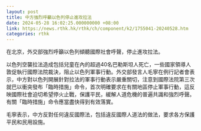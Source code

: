 ```yaml
---
layout: post
title: 中方強烈呼籲以色列停止進攻拉法
date: 2024-05-28 16:02:25.000000000 +08:00
link: https://news.rthk.hk/rthk/ch/component/k2/1755041-20240528.htm
categories: rthk
---
```


在北京，外交部強烈呼籲以色列傾聽國際社會呼聲，停止進攻拉法。

以色列空襲拉法造成包括兒童在內的超過40名巴勒斯坦人死亡，一些國家領導人敦促執行國際法院裁決，阻止以色列軍事行動。外交部發言人毛寧在例行記者會表示，中方對以色列開展針對拉法的軍事行動表示嚴重關切，注意到國際法院第三次就巴以衝突發布「臨時措施」命令，首次明確要求在有關地區停止軍事行動，這反映國際社會迫切希望停火止戰，保護平民，緩解人道危機的普遍共識和強烈呼聲。有關「臨時措施」命令應當盡快得到有效落實。

毛寧表示，中方反對任何違反國際法，包括違反國際人道法的做法，要求各方保護平民和民用設施。
